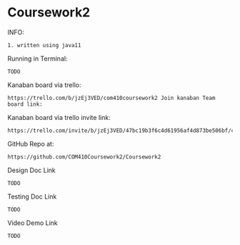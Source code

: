 # Coursework2

INFO:
````
1. written using java11
````

Running in Terminal:
````
TODO
````

Kanaban board via trello: 
````
https://trello.com/b/jzEj3VED/com410coursework2 Join kanaban Team board link: 
````
Kanaban board via trello invite link: 
````
https://trello.com/invite/b/jzEj3VED/47bc19b3f6c4d61956af4d873be506bf/com410coursework2
````

GitHub Repo at:
````
https://github.com/COM410Coursework2/Coursework2
````

Design Doc Link
````
TODO
````

Testing Doc Link
````
TODO
````

Video Demo Link
````
TODO
````

